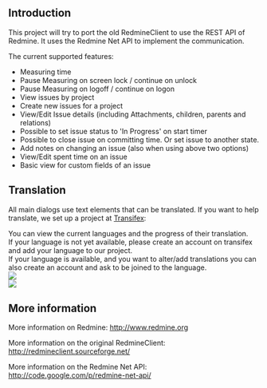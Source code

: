## Introduction ##

This project will try to port the old RedmineClient to use the REST API of Redmine. It uses the Redmine Net API to implement the communication.

The current supported features:
  * Measuring time
  * Pause Measuring on screen lock / continue on unlock
  * Pause Measuring on logoff / continue on logon
  * View issues by project
  * Create new issues for a project
  * View/Edit Issue details (including Attachments, children, parents and relations)
  * Possible to set issue status to 'In Progress' on start timer
  * Possible to close issue on committing time. Or set issue to another state.
  * Add notes on changing an issue (also when using above two options)
  * View/Edit spent time on an issue
  * Basic view for custom fields of an issue


## Translation ##
All main dialogs use text elements that can be translated.
If you want to help translate, we set up a project at [Transifex](https://www.transifex.com/projects/p/rdc/):

You can view the current languages and the progress of their translation.<br>
If your language is not yet available, please create an account on transifex and add your language to our project.<br>
If your language is available, and you want to alter/add translations you can also create an account and ask to be joined to the language.<br>
<img src='https://www.transifex.com/projects/p/rdc/resource/language/chart/image_png?image.png' /><br>
<a href='https://www.transifex.com/projects/p/rdc/resource/language/'><img src='https://ds0k0en9abmn1.cloudfront.net/static/charts/images/tx-logo-micro.646b0065fce6.png' /></a>

<h2>More information</h2>

More information on Redmine: <a href='http://www.redmine.org'>http://www.redmine.org</a>

More information on the original RedmineClient: <a href='http://redmineclient.sourceforge.net/'>http://redmineclient.sourceforge.net/</a>

More information on the Redmine Net API: <a href='http://code.google.com/p/redmine-net-api/'>http://code.google.com/p/redmine-net-api/</a>